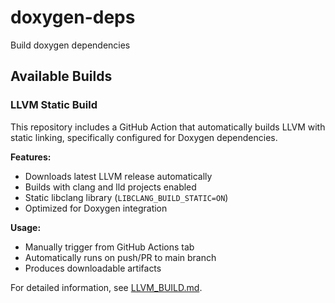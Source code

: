 # doxygen-deps
Build doxygen dependencies

## Available Builds

### LLVM Static Build

This repository includes a GitHub Action that automatically builds LLVM with static linking, specifically configured for Doxygen dependencies.

**Features:**
- Downloads latest LLVM release automatically
- Builds with clang and lld projects enabled
- Static libclang library (`LIBCLANG_BUILD_STATIC=ON`)
- Optimized for Doxygen integration

**Usage:**
- Manually trigger from GitHub Actions tab
- Automatically runs on push/PR to main branch
- Produces downloadable artifacts

For detailed information, see [LLVM_BUILD.md](LLVM_BUILD.md).
